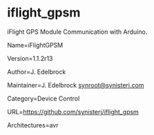 # iflight_gpsm
iFlight GPS Module Communication with Arduino. 

Name=iFlightGPSM

Version=1.1.2r13

Author=J. Edelbrock

Maintainer=J. Edelbrock <synroot@synisterj.com>

Category=Device Control

URL=https://github.com/synisterj/iflight_gpsm

Architectures=avr
